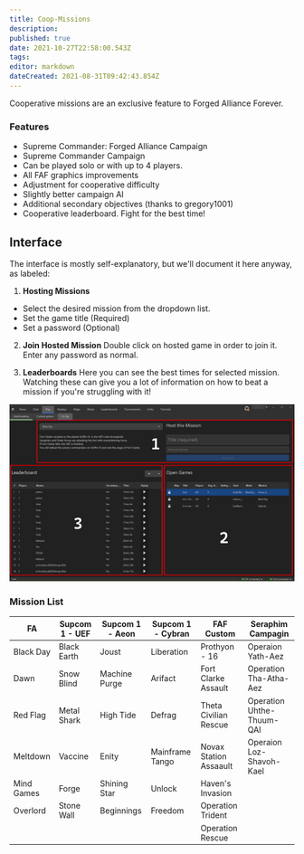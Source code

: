 ```yaml
---
title: Coop-Missions
description: 
published: true
date: 2021-10-27T22:58:00.543Z
tags: 
editor: markdown
dateCreated: 2021-08-31T09:42:43.854Z
---
```


Cooperative missions are an exclusive feature to Forged Alliance Forever.

### Features
- Supreme Commander: Forged Alliance Campaign
- Supreme Commander Campaign
- Can be played solo or with up to 4 players.
- All FAF graphics improvements
- Adjustment for cooperative difficulty
- Slightly better campaign AI
- Additional secondary objectives (thanks to gregory1001)
- Cooperative leaderboard. Fight for the best time!
## Interface
The interface is mostly self-explanatory, but we'll document it here anyway, as labeled:
1) **Hosting Missions**
- Select the desired mission from the dropdown list.
- Set the game title (Required)
- Set a password (Optional)

2) **Join Hosted Mission**
Double click on hosted game in order to join it. Enter any password as normal.

3) **Leaderboards**
Here you can see the best times for selected mission. Watching these can give you a lot of information on how to beat a mission if you're struggling with it!

![coop-missions.png](/coop-missions.png)

### Mission List
| FA         	| Supcom 1 - UEF 	| Supcom 1 - Aeon 	| Supcom 1 - Cybran 	| FAF Custom             	| Seraphim Campagin         	|
|------------	|----------------	|-----------------	|-------------------	|------------------------	|---------------------------	|
| Black Day  	| Black Earth    	| Joust           	| Liberation        	| Prothyon - 16          	| Operaion Yath-Aez         	|
| Dawn       	| Snow Blind     	| Machine Purge   	| Arifact           	| Fort Clarke Assault    	| Operation Tha-Atha-Aez    	|
| Red Flag   	| Metal Shark    	| High Tide       	| Defrag            	| Theta Civilian Rescue  	| Operation Uhthe-Thuum-QAI 	|
| Meltdown   	| Vaccine        	| Enity           	| Mainframe Tango   	| Novax Station Assaault 	| Operaion Loz-Shavoh-Kael  	|
| Mind Games 	| Forge          	| Shining Star    	| Unlock            	| Haven's Invasion       	|                           	|
| Overlord   	| Stone Wall     	| Beginnings      	| Freedom           	| Operation Trident      	|                           	|
|            	|                	|                 	|                   	| Operation Rescue       	|                           	|